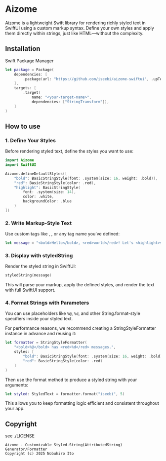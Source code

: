 # Aizome

Aizome is a lightweight Swift library for rendering richly styled text in SwiftUI using a custom markup syntax. Define your own styles and apply them directly within strings, just like HTML—without the complexity.

## Installation

Swift Package Manager

```swift
let package = Package(
    dependencies: [
        .package(url: "https://github.com/iseebi/aizome-swiftui", .upToNextMajor(from: "0.1.0")),
    ],
    targets: [
        .target(
            name: "<your-target-name>",
            dependencies: ["StringTransform"]),
    ]
)
```

## How to use

### 1. Define Your Styles

Before rendering styled text, define the styles you want to use:

```swift
import Aizome
import SwiftUI

Aizome.defineDefaultStyles([
    "bold": BasicStringStyle(font: .system(size: 16, weight: .bold)),
    "red": BasicStringStyle(color: .red),
    "highlight": BasicStringStyle(
        font: .system(size: 14),
        color: .white,
        backgroundColor: .blue
    )
])
```

### 2. Write Markup-Style Text

Use custom tags like <bold>, <red>, or any tag name you’ve defined:

```swift
let message = "<bold>Hello</bold>, <red>world</red>! Let's <highlight>shine</highlight>."
```

### 3. Display with styledString

Render the styled string in SwiftUI:

```swift
styledString(message)
```

This will parse your markup, apply the defined styles, and render the text with full SwiftUI support.

### 4. Format Strings with Parameters

You can use placeholders like `%@`, `%d`, and other String.format-style specifiers inside your styled text.

For performance reasons, we recommend creating a StringStyleFormatter instance in advance and reusing it:

```swift
let formatter = StringStyleFormatter(
    "<bold>%@</bold> has <red>%d</red> messages.",
    styles: [
        "bold": BasicStringStyle(font: .system(size: 16, weight: .bold)),
        "red": BasicStringStyle(color: .red)
    ]
)
```

Then use the format method to produce a styled string with your arguments:

```swift
let styled: StyledText = formatter.format("iseebi", 5)
```

This allows you to keep formatting logic efficient and consistent throughout your app.

## Copyright

see ./LICENSE

```
Aizome - Customizable Styled-String(AttributedString) Generator/Formatter
Copyright (c) 2025 Nobuhiro Ito
```
